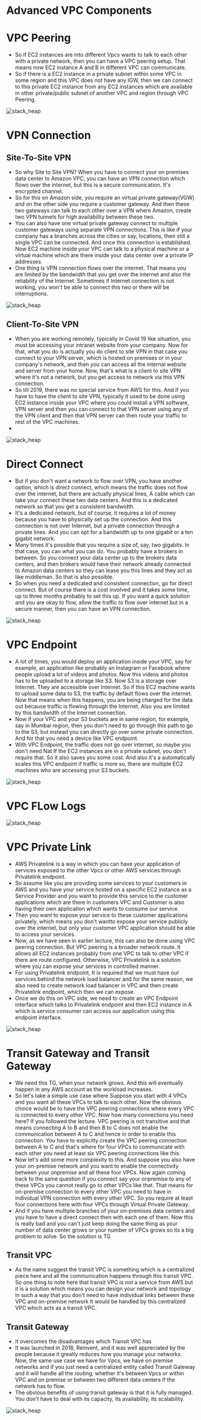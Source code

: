 # Advanced VPC Components

# VPC Peering

- So if EC2 instances are into different Vpcs wants to talk to each other with a private network, then you
can have a VPC peering setup. That means now EC2 instance A and B in different VPC can communicate.
- So if there is a EC2 instance in a private subnet within some VPC in some region and this VPC does not have any IGW, then we can connect to this private EC2 instance from any EC2 instances which are available in other private/public subnet of another VPC and region through VPC Peering. 

![stack_heap](images/vpc-peering.drawio.png "icon")

# VPN Connection
## Site-To-Site VPN 
- So why Site to Site VPN? When you have to connect your on premises data center to Amazon VPC, you can have an VPN connection which flows over the internet, but this is a secure communication. It's encrypted channel.
- So for this on Amazon side, you require an virtual private gateway(VGW) and on the other side you require
a customer gateway. And then these two gateways can talk to each other over a VPN where Amazon, create two VPN tunnels for high availability between these two.
- You can also have one virtual private gateway connect to multiple customer gateways using separate VPN
connections. This is like if your company has a branches across the cities or say, locations, then still a single VPC can be connected. And once this connection is established. Now EC2 machine inside your VPC can talk to a physical machine or a virtual machine which are there inside your data center over a private IP addresses.
- One thing is VPN connection flows over the internet. That means you are limited by the bandwidth that you get over the internet and also the reliability of the Internet. Sometimes if Internet connection is not working, you won't be able to connect this two or there will be interruptions. 

![stack_heap](images/site-to-site-vpn-connection.drawio.png "icon")

## Client-To-Site VPN
- When you are working remotely, typically in Covid 19 like situation, you must be accessing your intranet website from your company. Now for that, what you do is actually you do client to site VPN in that case you connect to your VPN server, which is hosted on premises or in your company's network, and then you can access all the internal website and server from your home. Now, that's what is a client to site VPN where it's not a network, but you get access to network via this VPN connection.
- So till 2019, there was no special service from AWS for this. And if you have to have the client to site VPN, typically it used to be done using EC2 instance inside your VPC where you could install a VPN software, VPN server and then you can connect to that VPN server using any of the VPN client and then that VPN server can then route your traffic to rest of the VPC machines.
-

![stack_heap](images/client-to-site-vpn-connection.drawio.png "icon")

# Direct Connect
- But if you don't want a network to flow over VPN, you have another option, which is direct connect,
which means the traffic does not flow over the internet, but there are actually physical lines, A cable which can take your connect these two data centers. And this is a dedicated network so that you get a consistent bandwidth.
- It's a dedicated network, but of course, it requires a lot of money because you have to physically
set up the connection. And this connection is not over Internet, but a private connection through a private lines. And you can opt for a bandwidth up to one gigabit or a ten gigabit network.
- Many times it's possible that you require a size of, say, two gigabits. In that case, you can what you can do. You probably have a brokers in between. So you connect your data center up to the brokers data centers, and then brokers would have their network already connected to Amazon data centers so they can lease you this lines and they act as like middleman. So that is also possible.
- So when you need a dedicated and consistent connection, go for direct connect. But of course there is a cost involved and it takes some time, up to three months probably to set this up. If you want a quick solution and you are okay to flow, allow the traffic to flow over internet but in a secure manner, then you can have an VPN connection.


![stack_heap](images/direct-connect.drawio.png "icon")

# VPC Endpoint

- A lot of times, you would deploy an application inside your VPC, say for example, an application like probably an Instagram or Facebook where people upload a lot of videos and photos. Now this videos and photos has to be uploaded to a storage like S3. Now S3 is a storage over Internet. They are accessible over Internet. So if this EC2 machine wants to upload some data to S3, the traffic by default flows over the internet. Now that means when this happens, you are being charged for the data out because traffic is flowing
through the Internet. Also you are limited by this bandwidth of the Internet connection.
- Now if your VPC and your S3 buckets are in same region, for example, say in Mumbai region, then you don't need to go through this path to go to the S3, but instead you can directly go over some private connection.
And for that you need a device like VPC endpoint.
- With VPC Endpoint, the traffic does not go over internet, so maybe you don't need Nat If the EC2 instances are in a private subnet, you don't require that. So it also saves you some cost. And also it's a automatically scales this VPC endpoint if traffic is more so, there are multiple EC2 machines who are accessing your S3 buckets.

![stack_heap](images/vpc-endpoint.drawio.png "icon")

# VPC FLow Logs

![stack_heap](images/flow-logs.drawio.png "icon")

# VPC Private Link
- AWS Privatelink is a way in which you can have your application of services exposed to the other
Vpcs or other AWS services through Privatelink endpoint.
- So assume like you are providing some services to your customers in AWS and you have your service hosted
on a specific EC2 instance as a Service Provider and you want to provide this service to the customer applications which are there in customers VPC and Customer is also having their own application which wants to consume our service.
- Then you want to expose your service to these customer applications privately, which means you don't wantto expose your service publicly over the internet, but only your customer VPC application should be
able to access your services.
- Now, as we have seen in earlier lecture, this can also be done using VPC peering connection. But VPC peering is a broader network route. It allows all EC2 instances probably from one VPC to talk to other VPC if there are route configured. Otherwise, VPC Privatelink is a solution where you can expose your services in controlled manner.
- For using Privatelink endpoint, It is required that we must have our services behind the network load balancer and for the same reason, we also need to create network load balancer in VPC and then create Privatelink endpoint, which then we can expose.
- Once we do this on VPC side, we need to create an VPC Endpoint interface which talks to Privatelink endpoint and then EC2 instance in A which is service consumer can access our application using this endpoint interface.

![stack_heap](images/vpc-private-link.drawio.png "icon")

# Transit Gateway and Transit Gateway
- We need this TG, when your network grows. And this will eventually happen in any AWS account as the workload increases.
- So let's take a simple use case where Suppose you start with 4 VPCs and you want all these VPCs to talk to each other. Now the obvious choice would be to have the VPC peering connections where every VPC is connected
to every other VPC. Now how many connections you need here? If you followed the lecture. VPC peering is not transitive and that means connecting A to B and then B to C does not enable the communication between A to C and hence in order to enable this connection. You have to explicitly create the VPC peering connection between A to C and that's where for four VPCs to communicate with each other you need at least six VPC peering connections like this.
- Now let's add some more complexity to this. And suppose you also have your on-premise network and you want to enable the connectivity between your onpremise and all these four VPCs. Now again coming back to the same question if you connect say your onpremise to any of these VPCs you cannot really go to other VPCs like that.
That means for on-premise connection to every other VPC you need to have in individual VPN connection with every other VPC. So you require at least four connections here with four VPCs through Virtual Private Gateway.
- And if you have multiple branches of your on-premises data centers and you have to have a direct connect then with each one of them. Now this is really bad and you can't just keep doing the same thing as your number of data center grows or your number of VPCs grows so its a big problem to solve. So the solution is TG

## Transit VPC
- As the name suggest the transit VPC is something which is a centralized piece here and all the communication happens through this transit VPC. So one thing to note here that transit VPC is not a service from AWS but it is a solution which means you can design your network and topology in such a way that you don't need to have individual links between these VPC and on-premise network It would be handled by this centralized VPC which acts as a transit VPC.

## Transit Gateway
- It overcomes the disadvantages which Transit VPC has
- It was launched in 2018, Reinvent, and it was well appreciated by the people because it greatly reduces how you manage your networks. Now, the same use case we have for Vpcs, we have on premise networks and if you just need a centralized entity called Transit Gateway and it will handle all the routing, whether it's between Vpcs or within VPC and on premise or between two different data centers if the network has to flow.
- The obvious benefits of using transit gateway is that it is fully managed. You don't have to deal with its capacity, its availability, its scalability.

![stack_heap](images/transit-gateway.drawio.png "icon")
